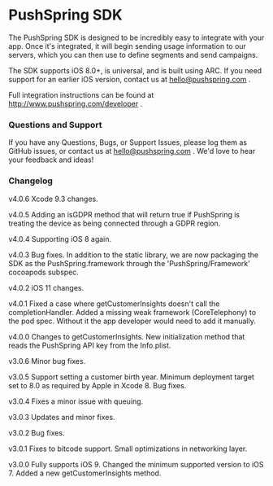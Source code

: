 PushSpring SDK
==============

The PushSpring SDK is designed to be incredibly easy to integrate with your app.  Once it's integrated, it will begin sending usage information to our servers, which you can then use to define segments and send campaigns.

The SDK supports iOS 8.0+, is universal, and is built using ARC.  If you need support for an earlier iOS version, contact us at hello@pushspring.com .

Full integration instructions can be found at http://www.pushspring.com/developer .

### Questions and Support

If you have any Questions, Bugs, or Support Issues, please log them as GitHub issues, or contact us at hello@pushspring.com .  We'd love to hear your feedback and ideas!

### Changelog
v4.0.6  Xcode 9.3 changes.

v4.0.5  Adding an isGDPR method that will return true if PushSpring is treating the device as being connected through a GDPR region.

v4.0.4  Supporting iOS 8 again.

v4.0.3  Bug fixes. In addition to the static library, we are now packaging the SDK as the PushSpring.framework through the 'PushSpring/Framework' cocoapods subspec.

v4.0.2  iOS 11 changes.

v4.0.1  Fixed a case where getCustomerInsights doesn't call the completionHandler. Added a missing weak framework (CoreTelephony) to the pod spec. Without it the app developer would need to add it manually.

v4.0.0  Changes to getCustomerInsights. New initialization method that reads the PushSpring API key from the Info.plist.

v3.0.6  Minor bug fixes.

v3.0.5  Support setting a customer birth year. Minimum deployment target set to 8.0 as required by Apple in Xcode 8. Bug fixes.

v3.0.4  Fixes a minor issue with queuing.

v3.0.3  Updates and minor fixes.

v3.0.2  Bug fixes.

v3.0.1  Fixes to bitcode support. Small optimizations in networking layer.

v3.0.0  Fully supports iOS 9. Changed the minimum supported version to iOS 7. Added a new getCustomerInsights method.
